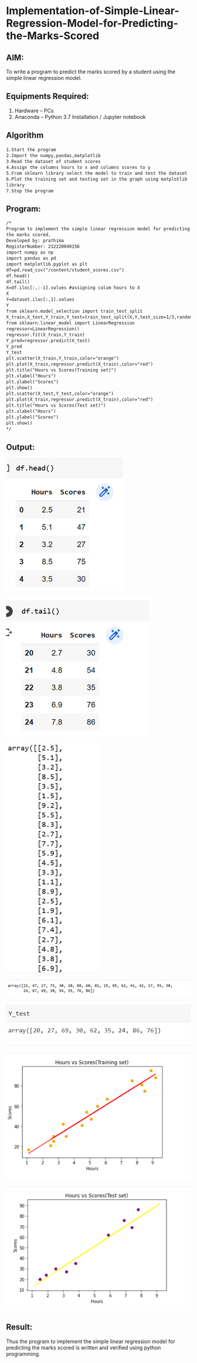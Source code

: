 # Implementation-of-Simple-Linear-Regression-Model-for-Predicting-the-Marks-Scored

## AIM:
To write a program to predict the marks scored by a student using the simple linear regression model.

## Equipments Required:
1. Hardware – PCs
2. Anaconda – Python 3.7 Installation / Jupyter notebook

## Algorithm
```
1.Start the program
2.Import the numpy,pandas,matplotlib
3.Read the dataset of student scores
4.Assign the columns hours to x and columns scores to y
5.From sklearn library select the model to train and test the dataset
6.Plot the training set and testing set in the graph using matplotlib library
7.Stop the program
```   

## Program:
```
/*
Program to implement the simple linear regression model for predicting the marks scored.
Developed by: prathima
RegisterNumber: 212220040156
import numpy as np
import pandas as pd
import matplotlib.pyplot as plt
df=pd.read_csv("/content/student_scores.csv")
df.head()
df.tail()
X=df.iloc[:,:-1].values #assigning colum hours to X
X  
Y=dataset.iloc[:,1].values 
Y
from sklearn.model_selection import train_test_split
X_train,X_test,Y_train,Y_test=train_test_split(X,Y,test_size=1/3,random_state=0)
from sklearn.linear_model import LinearRegression
regressor=LinearRegression()
regressor.fit(X_train,Y_train)
Y_pred=regressor.predict(X_test)
Y_pred
Y_test
plt.scatter(X_train,Y_train,color="orange")
plt.plot(X_train,regressor.predict(X_train),color="red")
plt.title("Hours vs Scores(Training set)")
plt.xlabel("Hours")
plt.ylabel("Scores")
plt.show()
plt.scatter(X_test,Y_test,color="orange")
plt.plot(X_train,regressor.predict(X_train),color="red")
plt.title("Hours vs Scores(Test set)")
plt.xlabel("Hours")
plt.ylabel("Scores")
plt.show()
*/
```

## Output:
![image](https://github.com/prathima2002/Implementation-of-Simple-Linear-Regression-Model-for-Predicting-the-Marks-Scored/blob/f2dd2f92bb2b3fedd59052d2ba729eb8b5873687/WhatsApp%20Image%202022-10-31%20at%2020.25.37.jpeg)

![image](https://github.com/prathima2002/Implementation-of-Simple-Linear-Regression-Model-for-Predicting-the-Marks-Scored/blob/35c06dd5ea5af3f210aa6e8fcdfecfa731e79d32/WhatsApp%20Image%202022-10-31%20at%2020.25.46.jpeg)

![image](https://github.com/prathima2002/Implementation-of-Simple-Linear-Regression-Model-for-Predicting-the-Marks-Scored/blob/afdccccf2c5f48bef94fa5134fb7430b4cb0c1b1/WhatsApp%20Image%202022-10-31%20at%2020.26.12.jpeg)

![image](https://github.com/prathima2002/Implementation-of-Simple-Linear-Regression-Model-for-Predicting-the-Marks-Scored/blob/4e2ff2beda5c4f05995ea4ff1bdc63d253d4e536/WhatsApp%20Image%202022-10-31%20at%2020.26.24.jpeg)

![image](https://github.com/prathima2002/Implementation-of-Simple-Linear-Regression-Model-for-Predicting-the-Marks-Scored/blob/3572911b7c5b99f28528e1db78a46b423e839a45/WhatsApp%20Image%202022-11-18%20at%2015.49.26.jpeg)


![image](https://github.com/prathima2002/Implementation-of-Simple-Linear-Regression-Model-for-Predicting-the-Marks-Scored/blob/b934ac2ae5c21471b3f8fb9624009986756cd5c1/WhatsApp%20Image%202022-10-31%20at%2020.26.56.jpeg)

![image](https://github.com/prathima2002/Implementation-of-Simple-Linear-Regression-Model-for-Predicting-the-Marks-Scored/blob/04ff39ced2240f19a9757b47c49aad411673ddbe/WhatsApp%20Image%202022-11-18%20at%2015.50.03.jpeg)
## Result:
Thus the program to implement the simple linear regression model for predicting the marks scored is written and verified using python programming.
